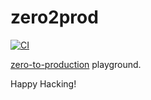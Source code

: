 # zero2prod

[![CI](https://github.com/keithnoguchi/zero2prod/actions/workflows/ci.yml/badge.svg)](
https://github.com/keithnoguchi/zero2prod/actions)

[zero-to-production]: https://github.com/LukeMathWalker/zero-to-production/

[zero-to-production] playground.

Happy Hacking!
